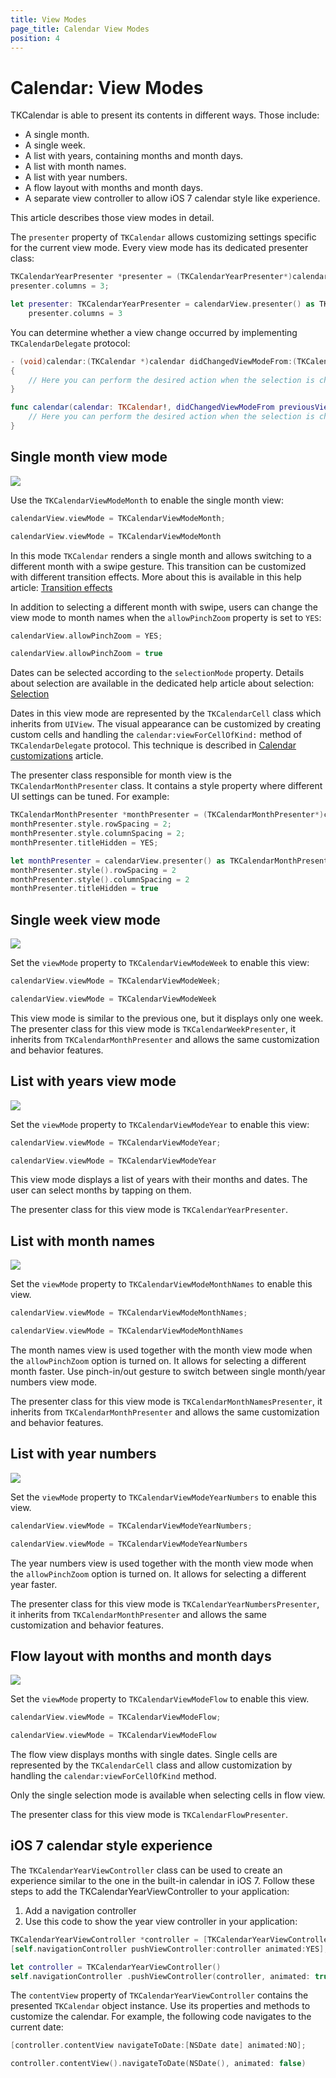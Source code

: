```yaml
---
title: View Modes
page_title: Calendar View Modes
position: 4
---
```


# Calendar: View Modes

TKCalendar is able to present its contents in different ways. Those include:

- A single month.
- A single week.
- A list with years, containing months and month days.
- A list with month names.
- A list with year numbers.
- A flow layout with months and month days.
- A separate view controller to allow iOS 7 calendar style like experience.

This article describes those view modes in detail.

The <code>presenter</code> property of <code>TKCalendar</code> allows customizing settings specific for the current view mode. Every view mode has its dedicated presenter class:

```Objective-C
TKCalendarYearPresenter *presenter = (TKCalendarYearPresenter*)calendarView.presenter;
presenter.columns = 3;
```
```Swift
let presenter: TKCalendarYearPresenter = calendarView.presenter() as TKCalendarYearPresenter
    presenter.columns = 3
```

You can determine whether a view change occurred by implementing <code>TKCalendarDelegate</code> protocol:

```Objective-C
- (void)calendar:(TKCalendar *)calendar didChangedViewModeFrom:(TKCalendarViewMode)previousViewMode to:(TKCalendarViewMode)viewMode
{
	// Here you can perform the desired action when the selection is changed.
}
```
```Swift
func calendar(calendar: TKCalendar!, didChangedViewModeFrom previousViewMode: TKCalendarViewMode, to viewMode: TKCalendarViewMode) {
    // Here you can perform the desired action when the selection is changed
}
```

## Single month view mode ##

<img src="../images/calendar-gettingstarted001.png"/>

Use the <code>TKCalendarViewModeMonth</code> to enable the single month view:

```Objective-C
calendarView.viewMode = TKCalendarViewModeMonth;
```
```Swift
calendarView.viewMode = TKCalendarViewModeMonth
```

In this mode <code>TKCalendar</code> renders a single month and allows switching to a different month with a swipe gesture. This transition can be customized with different transition effects. More about this is available in this help article: [Transition effects](view-transitions)

In addition to selecting a different month with swipe, users can change the view mode to month names when the <code>allowPinchZoom</code> property is set to <code>YES</code>:

```Objective-C
calendarView.allowPinchZoom = YES;
```
```Swift
calendarView.allowPinchZoom = true
```

Dates can be selected according to the <code>selectionMode</code> property. Details about selection are available in the dedicated help article about selection: [Selection](selection)

Dates in this view mode are represented by the <code>TKCalendarCell</code> class which inherits from <code>UIView</code>. The visual appearance can be customized by creating custom cells and handling the <code>calendar:viewForCellOfKind:</code> method of <code>TKCalendarDelegate</code> protocol. This technique is described in [Calendar customizations](customizations) article.

The presenter class responsible for month view is the <code>TKCalendarMonthPresenter</code> class. It contains a style property where different UI settings can be tuned. For example:

```Objective-C
TKCalendarMonthPresenter *monthPresenter = (TKCalendarMonthPresenter*)calendarView.presenter;
monthPresenter.style.rowSpacing = 2;
monthPresenter.style.columnSpacing = 2;
monthPresenter.titleHidden = YES;
```
```Swift
let monthPresenter = calendarView.presenter() as TKCalendarMonthPresenter
monthPresenter.style().rowSpacing = 2
monthPresenter.style().columnSpacing = 2
monthPresenter.titleHidden = true
```

## Single week view mode ##

<img src="../images/calendar-view-modes001.png"/>

Set the <code>viewMode</code> property to <code>TKCalendarViewModeWeek</code> to enable this view:

```Objective-C
calendarView.viewMode = TKCalendarViewModeWeek;
```
```Swift
calendarView.viewMode = TKCalendarViewModeWeek
```

This view mode is similar to the previous one, but it displays only one week. The presenter class for this view mode is <code>TKCalendarWeekPresenter</code>, it inherits from <code>TKCalendarMonthPresenter</code> and allows the same customization and behavior features.

## List with years view mode ##

<img src="../images/calendar-view-modes002.png"/>

Set the <code>viewMode</code> property to <code>TKCalendarViewModeYear</code> to enable this view:

```Objective-C
calendarView.viewMode = TKCalendarViewModeYear;
```
```Swift
calendarView.viewMode = TKCalendarViewModeYear
```

This view mode displays a list of years with their months and dates. The user can select months by tapping on them.

The presenter class for this view mode is <code>TKCalendarYearPresenter</code>.

## List with month names ##

<img src="../images/calendar-view-modes003.png"/>

Set the <code>viewMode</code> property to <code>TKCalendarViewModeMonthNames</code> to enable this view.

```Objective-C
calendarView.viewMode = TKCalendarViewModeMonthNames;
```
```Swift
calendarView.viewMode = TKCalendarViewModeMonthNames
```

The month names view is used together with the month view mode when the <code>allowPinchZoom</code> option is turned on. It allows for selecting a different month faster. Use pinch-in/out gesture to switch between single month/year numbers view mode.

The presenter class for this view mode is <code>TKCalendarMonthNamesPresenter</code>, it inherits from <code>TKCalendarMonthPresenter</code> and allows the same customization and behavior features.

## List with year numbers ##

<img src="../images/calendar-view-modes004.png"/>

Set the <code>viewMode</code> property to <code>TKCalendarViewModeYearNumbers</code> to enable this view.

```Objective-C
calendarView.viewMode = TKCalendarViewModeYearNumbers;
```
```Swift
calendarView.viewMode = TKCalendarViewModeYearNumbers
```

The year numbers view is used together with the month view mode when the <code>allowPinchZoom</code> option is turned on. It allows for selecting a different year faster.

The presenter class for this view mode is <code>TKCalendarYearNumbersPresenter</code>, it inherits from <code>TKCalendarMonthPresenter</code> and allows the same customization and behavior features.

## Flow layout with months and month days ##

<img src="../images/calendar-view-modes005.png"/>

Set the <code>viewMode</code> property to <code>TKCalendarViewModeFlow</code> to enable this view.

```Objective-C
calendarView.viewMode = TKCalendarViewModeFlow;
```
```Swift
calendarView.viewMode = TKCalendarViewModeFlow
```

The flow view displays months with single dates. Single cells are represented by the <code>TKCalendarCell</code> class and allow customization by handling the <code>calendar:viewForCellOfKind</code> method.

Only the single selection mode is available when selecting cells in flow view.

The presenter class for this view mode is <code>TKCalendarFlowPresenter</code>.

## iOS 7 calendar style experience ##

The <code>TKCalendarYearViewController</code> class can be used to create an experience similar to the one in the built-in calendar in iOS 7. Follow these steps to add the TKCalendarYearViewController to your application:

1. Add a navigation controller
2. Use this code to show the year view controller in your application:

```Objective-C
TKCalendarYearViewController *controller = [TKCalendarYearViewController new];
[self.navigationController pushViewController:controller animated:YES];
```
```Swift
let controller = TKCalendarYearViewController()
self.navigationController .pushViewController(controller, animated: true)
```

The <code>contentView</code> property of <code>TKCalendarYearViewController</code> contains the presented <code>TKCalendar</code> object instance. Use its properties and methods to customize the calendar. For example, the following code navigates to the current date:

```Objective-C
[controller.contentView navigateToDate:[NSDate date] animated:NO];
```
```Swift
controller.contentView().navigateToDate(NSDate(), animated: false)
```
